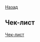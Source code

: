 [Назад](./README.md)

## Чек-лист

[Чек-лист]( https://docs.google.com/spreadsheets/d/1BAOW4W62UW3O9c_AHwImMfl1kWrlevAgqzSJRccOc60/edit?usp=sharing "Чек-лист")